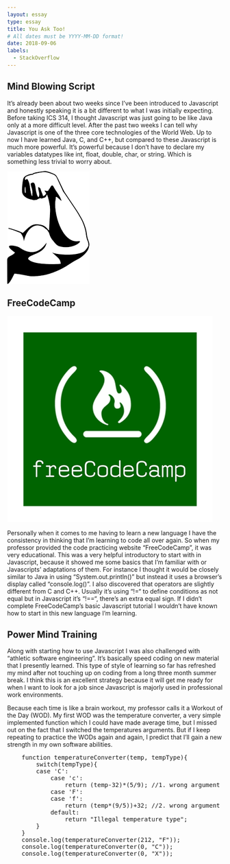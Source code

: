 ```yaml
---
layout: essay
type: essay
title: You Ask Too!
# All dates must be YYYY-MM-DD format!
date: 2018-09-06
labels:
  - StackOverflow
---
```


## Mind Blowing Script

It’s already been about two weeks since I’ve been introduced to Javascript and honestly speaking it is a bit different to what I was initially expecting. Before taking ICS 314, I thought Javascript was just going to be like Java only at a more difficult level. After the past two weeks I can tell why Javascript is one of the three core technologies of the World Web. Up to now I have learned Java, C, and C++, but compared to these Javascript is much more powerful. It’s powerful because I don’t have to declare my variables datatypes like int, float, double, char, or string. Which is something less trivial to worry about.

<div>
<img class="ui small left floated rounded image" src="../images/arm.jpg">
</div>

## FreeCodeCamp

<img class="ui small right floated rounded image" src="../images/FCC.jpeg">

Personally when it comes to me having to learn a new language I have the consistency in thinking that I’m learning to code all over again. So when my professor provided the code practicing website “FreeCodeCamp”, it was very educational. This was a very helpful introductory to start with in Javascript, because it showed me some basics that I’m familiar with or Javascripts’ adaptations of them. For instance I thought it would be closely similar to Java in using “System.out.println()” but instead it uses a browser’s display called “console.log()”. I also discovered that operators are slightly different from C and C++. Usually it’s using “!=“ to define conditions as not equal but in Javascript it’s “!==“, there’s an extra equal sign. If I didn’t complete FreeCodeCamp’s basic Javascript tutorial I wouldn’t have known how to start in this new language I’m learning.

## Power Mind Training

Along with starting how to use Javascript I was also challenged with “athletic software engineering”. It’s basically speed coding on new material that I presently learned. This type of style of learning so far has refreshed my mind after not touching up on coding from a long three month summer break. I think this is an excellent strategy because it will get me ready for when I want to look for a job since Javascript is majorly used in professional work environments. 

Because each time is like a brain workout, my professor calls it a Workout of the Day (WOD). My first WOD was the temperature converter, a very simple implemented function which I could have made average time, but I missed out on the fact that I switched the temperatures arguments. But if I keep repeating to practice the WODs again and again, I predict that I’ll gain a new strength in my own software abilities.

<pre>
	function temperatureConverter(temp, tempType){
		switch(tempType){
  		case 'C': 
    		case 'c':
    			return (temp-32)*(5/9);	//1. wrong argument
    		case 'F':
    		case 'f':
    			return (temp*(9/5))+32;	//2. wrong argument
    		default:
    			return "Illegal temperature type";
  		}
	}
	console.log(temperatureConverter(212, "F"));
	console.log(temperatureConverter(0, "C"));     
	console.log(temperatureConverter(0, "X"));  
</pre>
